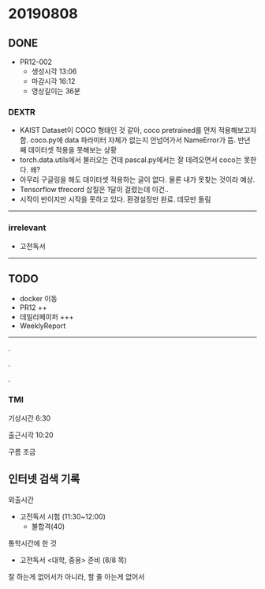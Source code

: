 # 20190808

## DONE
- PR12-002
    - 생성시각 13:06
    - 마감시각 16:12
    - 영상길이는 36분

### DEXTR
- KAIST Dataset이 COCO 형태인 것 같아, coco pretrained를 먼저 적용해보고자 함. coco.py에 data 파라미터 자체가 없는지 안넘어가서 NameError가 뜸. 반년째 데이터셋 적용을 못해보는 상황
- torch.data.utils에서 불러오는 건데 pascal.py에서는 잘 데려오면서 coco는 못한다. 왜?
- 아무리 구글링을 해도 데이터셋 적용하는 글이 없다. 물론 내가 못찾는 것이라 예상.
- Tensorflow tfrecord 삽질은 1달이 걸렸는데 이건..
- 시작이 반이지만 시작을 못하고 있다. 환경설정만 완료. 데모만 돌림
---
### irrelevant
- 고전독서
---
## TODO
- docker 이동
- PR12 ++
- 데일리페이퍼 +++
- WeeklyReport
---
.

.

.

### TMI
기상시간 6:30

출근시각 10:20

구름 조금

인터넷 검색 기록
- 

외출시간
- 고전독서 시험 (11:30~12:00)
    - 불합격(40)

통학시간에 한 것
- 고전독서 <대학, 중용> 준비 (8/8 목)

잘 하는게 없어서가 아니라, 할 줄 아는게 없어서